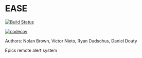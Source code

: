 # EASE

[![Build Status](https://travis-ci.org/n-wbrown/ease.svg?branch=develop)](https://travis-ci.org/n-wbrown/ease)

[![codecov](https://codecov.io/gh/n-wbrown/ease/branch/master/graph/badge.svg)](https://codecov.io/gh/n-wbrown/ease)

Authors: Nolan Brown, Victor Nieto, Ryan Dudschus, Daniel Douty

Epics remote alert system

